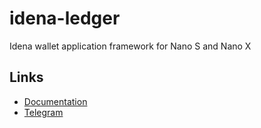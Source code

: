 # idena-ledger
Idena wallet application framework for Nano S and Nano X

## Links
- [Documentation](https://www.idena.dev/idena-ledger)
- [Telegram](https://t.me/idenadev)
